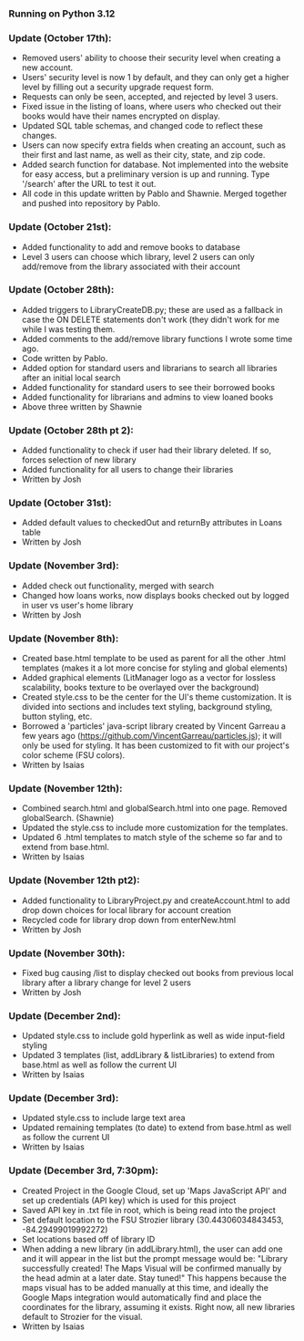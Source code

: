<h3>Running on Python 3.12</h3>

<h3>Update (October 17th):</h3>

- Removed users' ability to choose their security level when creating a new account.
- Users' security level is now 1 by default, and they can only get a higher level by filling out a security upgrade request form.
- Requests can only be seen, accepted, and rejected by level 3 users.
- Fixed issue in the listing of loans, where users who checked out their books would have their names encrypted on display.
- Updated SQL table schemas, and changed code to reflect these changes.
- Users can now specify extra fields when creating an account, such as their first and last name, as well as their city, state, and zip code.
- Added search function for database. Not implemented into the website for easy access, but a preliminary version is up and running. Type '/search' after the URL to test it out.
- All code in this update written by Pablo and Shawnie. Merged together and pushed into repository by Pablo.


<h3>Update (October 21st):</h3>

- Added functionality to add and remove books to database
- Level 3 users can choose which library, level 2 users can only add/remove from the library associated with their account


<h3>Update (October 28th):</h3>

- Added triggers to LibraryCreateDB.py; these are used as a fallback in case the ON DELETE statements don't work (they didn't work for me while I was testing them.
- Added comments to the add/remove library functions I wrote some time ago.
- Code written by Pablo.
- Added option for standard users and librarians to search all libraries after an initial local search
- Added functionality for standard users to see their borrowed books
- Added functionality for librarians and admins to view loaned books
- Above three written by Shawnie


<h3>Update (October 28th pt 2):</h3>

- Added functionality to check if user had their library deleted. If so, forces selection of new library
- Added functionality for all users to change their libraries
- Written by Josh

<h3>Update (October 31st):</h3>

- Added default values to checkedOut and returnBy attributes in Loans table
- Written by Josh

  
<h3>Update (November 3rd):</h3>

- Added check out functionality, merged with search
- Changed how loans works, now displays books checked out by logged in user vs user's home library
- Written by Josh

<h3>Update (November 8th):</h3>

- Created base.html template to be used as parent for all the other .html templates (makes it a lot more concise for styling and global elements)
- Added graphical elements (LitManager logo as a vector for lossless scalability, books texture to be overlayed over the background)
- Created style.css to be the center for the UI's theme customization. It is divided into sections and includes text styling, background styling, button styling, etc.
- Borrowed a 'particles' java-script library created by Vincent Garreau a few years ago (https://github.com/VincentGarreau/particles.js); it will only be used for styling. It has been customized to fit with our project's color scheme (FSU colors).
- Written by Isaias

<h3>Update (November 12th):</h3>

- Combined search.html and globalSearch.html into one page. Removed globalSearch. (Shawnie)
- Updated the style.css to include more customization for the templates.
- Updated 6 .html templates to match style of the scheme so far and to extend from base.html.
- Written by Isaias

<h3>Update (November 12th pt2):</h3>

- Added functionality to LibraryProject.py and createAccount.html to add drop down choices for local library for account creation
- Recycled code for library drop down from enterNew.html
- Written by Josh

<h3>Update (November 30th):</h3>

- Fixed bug causing /list to display checked out books from previous local library after a library change for level 2 users
- Written by Josh

<h3>Update (December 2nd):</h3>

- Updated style.css to include gold hyperlink as well as wide input-field styling
- Updated 3 templates (list, addLibrary & listLibraries) to extend from base.html as well as follow the current UI
- Written by Isaias


<h3>Update (December 3rd):</h3>

- Updated style.css to include large text area
- Updated remaining templates (to date) to extend from base.html as well as follow the current UI
- Written by Isaias

<h3>Update (December 3rd, 7:30pm):</h3>

- Created Project in the Google Cloud, set up 'Maps JavaScript API' and set up credentials (API key) which is used for this project
- Saved API key in .txt file in root, which is being read into the project
- Set default location to the FSU Strozier library (30.44306034843453, -84.29499019992272)
- Set locations based off of library ID
- When adding a new library (in addLibrary.html), the user can add one and it will appear in the list but the prompt message would be: "Library successfully created! The Maps Visual will be confirmed manually by the head admin at a later date. Stay tuned!" This happens because the maps visual has to be added manually at this time, and ideally the Google Maps integration would automatically find and place the coordinates for the library, assuming it exists. Right now, all new libraries default to Strozier for the visual.
- Written by Isaias

